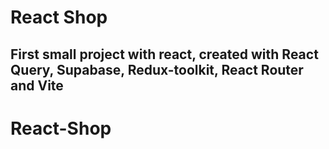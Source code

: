# React Shop

## First small project with react, created with React Query, Supabase, Redux-toolkit, React Router and Vite
#     R e a c t - S h o p 
 
 
